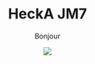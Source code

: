 <div id="header" align="center">
  <h1>HeckA JM7</h1>
  <p> Bonjour </p>
  <img src="[![GitHub Streak](http://github-readme-streak-stats.herokuapp.com?user=jm7hecka&theme=highcontrast)](https://git.io/streak-stats)" />
</div>
